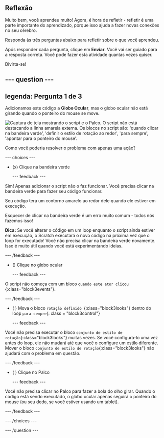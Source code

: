 ## Reflexão

Muito bem, você aprendeu muito! Agora, é hora de refletir - refletir é uma parte importante do aprendizado, porque isso ajuda a fazer novas conexões no seu cérebro.

Responda às três perguntas abaixo para refletir sobre o que você aprendeu.

Após responder cada pergunta, clique em **Enviar**. Você vai ser guiado para a resposta correta. Você pode fazer esta atividade quantas vezes quiser.

Divirta-se!

--- question ---
---
legenda: Pergunta 1 de 3
---

Adicionamos este código a **Globo Ocular**, mas o globo ocular não está girando quando o ponteiro do mouse se move.

![Captura de tela mostrando o script e o Palco. O script não está destacando a linha amarela externa. Os blocos no script são: 'quando clicar na bandeira verde', 'definir o estilo de rotação ao redor', 'para sempre', 'apontar para o ponteiro do mouse'.](images/code-not-running.png)

Como você poderia resolver o problema com apenas uma ação?

--- choices ---

- (x) Clique na bandeira verde

  --- feedback ---

Sim! Apenas adicionar o script não o faz funcionar. Você precisa clicar na bandeira verde para fazer seu código funcionar.

Seu código terá um contorno amarelo ao redor dele quando ele estiver em execução.

Esquecer de clicar na bandeira verde é um erro muito comum - todos nós fazemos isso!

**Dica:** Se você alterar o código em um loop enquanto o script ainda estiver em execução, o Scratch executará o novo código na próxima vez que o loop for executado! Você não precisa clicar na bandeira verde novamente. Isso é muito útil quando você está experimentando ideias.

  --- /feedback ---

- () Clique no globo ocular

  --- feedback ---

O script não começa com um bloco `quando este ator clicou ` {:class="block3events"}.

  --- /feedback ---

- ( ) Mova o bloco `rotação definido `{:class="block3looks"} dentro do loop `para sempre`{: class = "block3control"}

  --- feedback ---

Você não precisa executar o bloco `conjunto de estilo de rotação`{:class="block3looks"} muitas vezes. Se você configurá-lo uma vez antes do loop, ele não mudará até que você o configure um estilo diferente. Mover o bloco `conjunto de estilo de rotação`{:class="block3looks"} não ajudará com o problema em questão.

  --- /feedback ---

- ( ) Clique no Palco

  --- feedback ---

Você não precisa clicar no Palco para fazer a bola do olho girar. Quando o código está sendo executado, o globo ocular apenas seguirá o ponteiro do mouse (ou seu dedo, se você estiver usando um tablet).

  --- /feedback ---

--- /choices ---

--- /question ---
